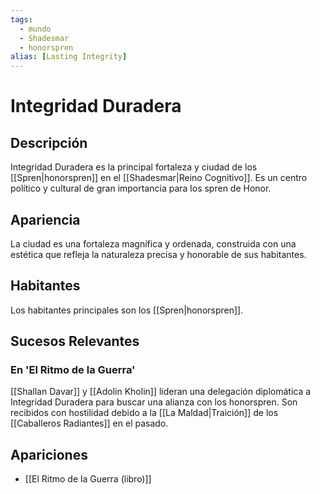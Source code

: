 ```yaml
---
tags:
  - mundo
  - Shadesmar
  - honorspren
alias: [Lasting Integrity]
---
```


# Integridad Duradera

## Descripción
Integridad Duradera es la principal fortaleza y ciudad de los [[Spren|honorspren]] en el [[Shadesmar|Reino Cognitivo]]. Es un centro político y cultural de gran importancia para los spren de Honor.

## Apariencia
La ciudad es una fortaleza magnífica y ordenada, construida con una estética que refleja la naturaleza precisa y honorable de sus habitantes.

## Habitantes
Los habitantes principales son los [[Spren|honorspren]].

## Sucesos Relevantes
### En 'El Ritmo de la Guerra'
[[Shallan Davar]] y [[Adolin Kholin]] lideran una delegación diplomática a Integridad Duradera para buscar una alianza con los honorspren. Son recibidos con hostilidad debido a la [[La Maldad|Traición]] de los [[Caballeros Radiantes]] en el pasado.

## Apariciones
* [[El Ritmo de la Guerra (libro)]]
